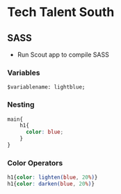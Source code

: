 # Tech Talent South

## SASS
- Run Scout app to compile SASS
### Variables
`$variablename: lightblue;`
### Nesting
```SCSS
main{
    h1{
      color: blue;
    }
}
```
### Color Operators
```SCSS
h1{color: lighten(blue, 20%)}
h1{color: darken(blue, 20%)}
```
